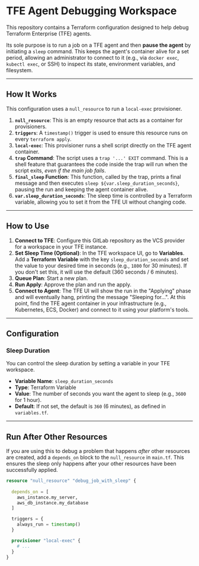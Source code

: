 # TFE Agent Debugging Workspace

This repository contains a Terraform configuration designed to help debug Terraform Enterprise (TFE) agents.

Its sole purpose is to run a job on a TFE agent and then **pause the agent** by initiating a `sleep` command. This keeps the agent's container alive for a set period, allowing an administrator to connect to it (e.g., via `docker exec`, `kubectl exec`, or SSH) to inspect its state, environment variables, and filesystem.

---

## How It Works

This configuration uses a `null_resource` to run a `local-exec` provisioner.

1.  **`null_resource`**: This is an empty resource that acts as a container for provisioners.
2.  **`triggers`**: A `timestamp()` trigger is used to ensure this resource runs on every `terraform apply`.
3.  **`local-exec`**: This provisioner runs a shell script directly on the TFE agent container.
4.  **`trap` Command**: The script uses a `trap '...' EXIT` command. This is a shell feature that guarantees the code inside the trap will run when the script exits, *even if the main job fails*.
5.  **`final_sleep` Function**: This function, called by the trap, prints a final message and then executes `sleep ${var.sleep_duration_seconds}`, pausing the run and keeping the agent container alive.
6.  **`var.sleep_duration_seconds`**: The sleep time is controlled by a Terraform variable, allowing you to set it from the TFE UI without changing code.

---

## How to Use

1.  **Connect to TFE**: Configure this GitLab repository as the VCS provider for a workspace in your TFE instance.
2.  **Set Sleep Time (Optional)**: In the TFE workspace UI, go to **Variables**. Add a **Terraform Variable** with the key `sleep_duration_seconds` and set the value to your desired time in seconds (e.g., `1800` for 30 minutes). If you don't set this, it will use the default (360 seconds / 6 minutes).
3.  **Queue Plan**: Start a new plan.
4.  **Run Apply**: Approve the plan and run the apply.
5.  **Connect to Agent**: The TFE UI will show the run in the "Applying" phase and will eventually hang, printing the message "Sleeping for...". At this point, find the TFE agent container in your infrastructure (e.g., Kubernetes, ECS, Docker) and connect to it using your platform's tools.

---

## Configuration

### Sleep Duration

You can control the sleep duration by setting a variable in your TFE workspace.

* **Variable Name**: `sleep_duration_seconds`
* **Type**: Terraform Variable
* **Value**: The number of seconds you want the agent to sleep (e.g., `3600` for 1 hour).
* **Default**: If not set, the default is `360` (6 minutes), as defined in `variables.tf`.



---

## Run After Other Resources

If you are using this to debug a problem that happens *after* other resources are created, add a `depends_on` block to the `null_resource` in `main.tf`. This ensures the sleep only happens after your other resources have been successfully applied.

```terraform
resource "null_resource" "debug_job_with_sleep" {
  
  depends_on = [
    aws_instance.my_server,
    aws_db_instance.my_database
  ]

  triggers = {
    always_run = timestamp()
  }

  provisioner "local-exec" {
    # ...
  }
}
